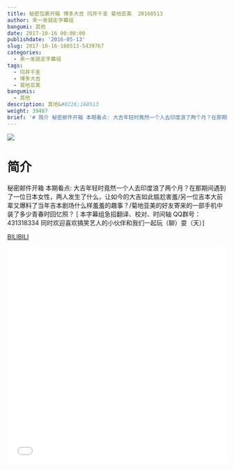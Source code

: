 ```yaml
---
title: 秘密包裹开箱 博多大吉 冈井千圣 菊地亚美  20160513
author: 来一发就走字幕组
bangumi: 其他
date: 2017-10-16 00:00:00
publishdate: '2016-05-13'
slug: 2017-10-16-160513-5439767
categories:
  - 来一发就走字幕组
tags:
  - 冈井千圣
  - 博多大吉
  - 菊地亚美
bangumis:
  - 其他
description: 其他&#8226;160513
weight: 39487
brief: '# 简介 秘密邮件开箱 本期看点: 大吉年轻时竟然一个人去印度浪了两个月？在那期间遇到了一位日本女性，两人发生了什么，让如今的大吉如此尴尬害羞/另一位吉本大前辈又爆料了当年吉本剧场什么样羞羞的趣事？/菊地亚美的好友寄来的一部手机中装了多少青春时回忆照？'
---
```


![](https://i.imgur.com/OT8cFJa.jpg)

# 简介  
秘密邮件开箱 本期看点: 大吉年轻时竟然一个人去印度浪了两个月？在那期间遇到了一位日本女性，两人发生了什么，让如今的大吉如此尴尬害羞/另一位吉本大前辈又爆料了当年吉本剧场什么样羞羞的趣事？/菊地亚美的好友寄来的一部手机中装了多少青春时回忆照？
[ 本字幕组急招翻译、校对、时间轴  QQ群号：431318334 同时欢迎喜欢搞笑艺人的小伙伴和我们一起玩（聊）耍（天）]

  [BILIBILI](https://www.bilibili.com/video/av5439767/)


<div class="vcontainer">  <iframe class='video' src="//www.bilibili.com/blackboard/player.html?aid=5439767" width="100%" height="500" frameborder="0" allowfullscreen="allowfullscreen"></iframe></div>
